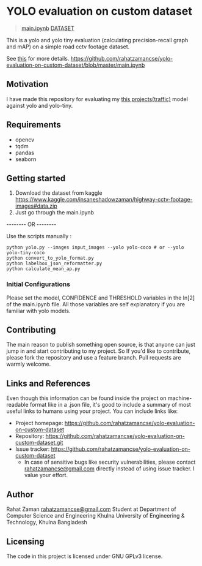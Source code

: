 # YOLO evaluation on custom dataset
> [main.ipynb](https://github.com/rahatzamancse/yolo-evaluation-on-custom-dataset/blob/master/main.ipynb)
> [DATASET](https://www.kaggle.com/insaneshadowzaman/highway-cctv-footage-images#data.zip)

This is a yolo and yolo tiny evaluation (calculating precision-recall graph and mAP) on a simple road cctv footage dataset.

See [this](https://github.com/rahatzamancse/yolo-evaluation-on-custom-dataset/blob/master/main.ipynb) for more details.
https://github.com/rahatzamancse/yolo-evaluation-on-custom-dataset/blob/master/main.ipynb

## Motivation
I have made this repository for evaluating my [this projects(traffic)](https://github.com/rahatzamancse/Traffic-Rules-Violation-Detection) model against yolo and yolo-tiny.

## Requirements
* opencv
* tqdm
* pandas
* seaborn

## Getting started
1. Download the dataset from kaggle
https://www.kaggle.com/insaneshadowzaman/highway-cctv-footage-images#data.zip
2. Just go through the main.ipynb

-------- OR --------

Use the scripts manually :
```shell
python yolo.py --images input_images --yolo yolo-coco # or --yolo yolo-tiny-coco
python convert_to_yolo_format.py
python labelbox_json_reformatter.py
python calculate_mean_ap.py
```

### Initial Configurations
Please set the model, CONFIDENCE and THRESHOLD variables in the In[2] of the main.ipynb file. All those variables are self explanatory if you are familiar with yolo models.

## Contributing
The main reason to publish something open source, is that anyone can just jump in and start contributing to my project. So If you'd like to contribute, please fork the repository and use a feature branch. Pull requests are warmly welcome.

## Links and References
Even though this information can be found inside the project on machine-readable
format like in a .json file, it's good to include a summary of most useful
links to humans using your project. You can include links like:

- Project homepage: https://github.com/rahatzamancse/yolo-evaluation-on-custom-dataset
- Repository: https://github.com/rahatzamancse/yolo-evaluation-on-custom-dataset.git
- Issue tracker: https://github.com/rahatzamancse/yolo-evaluation-on-custom-dataset
  - In case of sensitive bugs like security vulnerabilities, please contact
    rahatzamancse@gmail.com directly instead of using issue tracker. I value your effort.

## Author
Rahat Zaman
rahatzamancse@gmail.com
Student at Department of Computer Science and Engineering
Khulna University of Engineering & Technology, Khulna
Bangladesh

## Licensing
The code in this project is licensed under GNU GPLv3 license.
